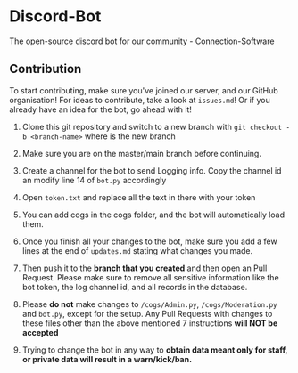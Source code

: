 # Discord-Bot
The open-source discord bot for our community - Connection-Software

## Contribution
To start contributing, make sure you've joined our server, and our GitHub organisation! For ideas to contribute, take a look at `issues.md`! Or if you already have an idea for the bot, go ahead with it!

1. Clone this git repository and switch to a new branch with `git checkout -b <branch-name>` where <branch-name> is the new branch

2. Make sure you are on the master/main branch before continuing.

3. Create a channel for the bot to send Logging info. Copy the channel id an modify line 14 of `bot.py` accordingly

4. Open `token.txt` and replace all the text in there with your token

5. You can add cogs in the cogs folder, and the bot will automatically load them.

6. Once you finish all your changes to the bot, make sure you add a few lines at the end of `updates.md` stating what changes you made.

7. Then push it to the **branch that you created** and then open an Pull Request. Please make sure to remove all sensitive information like the bot token, the log channel id, and all records in the database.

8. Please **do not** make changes to `/cogs/Admin.py`, `/cogs/Moderation.py` and `bot.py`, except for the setup. Any Pull Requests with changes to these files other than the above mentioned 7 instructions **will NOT be accepted**

9. Trying to change the bot in any way to **obtain data meant only for staff, or private data will result in a warn/kick/ban.**